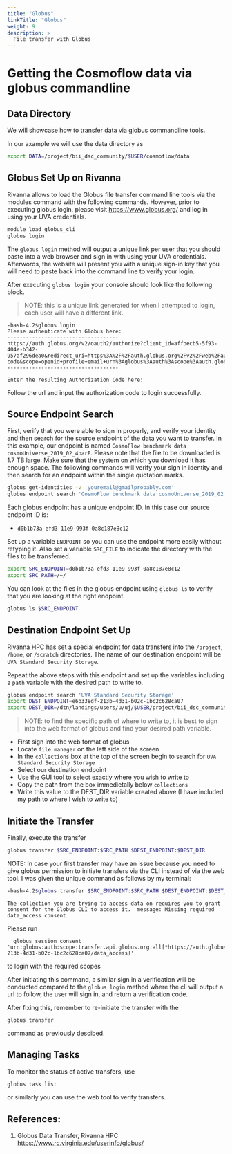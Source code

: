 ```yaml
---
title: "Globus"
linkTitle: "Globus"
weight: 9
description: >
  File transfer with Globus
---
```


# Getting the Cosmoflow data via globus commandline 

## Data Directory 

We will showcase how to transfer data via globus
commandline tools.

In our axample we will use the data directory as

```bash
export DATA=/project/bii_dsc_community/$USER/cosmoflow/data
```

## Globus Set Up on Rivanna

Rivanna allows to load the Globus file transfer command line tools via
the modules command with the following commands. However, prior to
executing globus login, please visit <https://www.globus.org/> and log
in using your UVA credentials.

```bash 
module load globus_cli
globus login
```

The `globus login` method will output a unique link per user that you
should paste into a web browser and sign in with using your UVA
credentials. Afterwords, the website will present you with a unique
sign-in key that you will need to paste back into the command line to
verify your login.

After executing `globus login` your console should look like the
following block.

> NOTE: this is a unique link generated for when I attempted to login,
> each user will have a different link.

```
-bash-4.2$globus login
Please authenticate with Globus here:
------------------------------------
https://auth.globus.org/v2/oauth2/authorize?client_id=affbecb5-5f93-404e-b342-957af296dea0&redirect_uri=https%3A%2F%2Fauth.globus.org%2Fv2%2Fweb%2Fauth-code&scope=openid+profile+email+urn%3Aglobus%3Aauth%3Ascope%3Aauth.globus.org%3Aview_identity_set+urn%3Aglobus%3Aauth%3Ascope%3Atransfer.api.globus.org%3Aall&state=_default&response_type=code&access_type=offline&prompt=login
------------------------------------

Enter the resulting Authorization Code here:
```

Follow the url and input the authorization code to login successfully.

## Source Endpoint Search


First, verify that you were able to sign in properly, and verify your
identity and then search for the source endpoint of the data you want
to transfer. In this example, our endpoint is named `CosmoFlow
benchmark data cosmoUniverse_2019_02_4parE`. Please note that the file
to be downloaded is 1.7 TB large. Make sure that the system on which
you download it has enough space. The following commands
will verify your sign in identity and then search for an endpoint
within the single quotation marks.

```bash
globus get-identities -v 'youremail@gmailprobably.com'
globus endpoint search 'CosmoFlow benchmark data cosmoUniverse_2019_02_4parE'
```

Each globus endpoint has a unique endpoint ID. In this case our source endpoint ID is:

* `d0b1b73a-efd3-11e9-993f-0a8c187e8c12`

Set up a variable `ENDPOINT` so you can use the endpoint more easily without retyping it. 
Also set a variable `SRC_FILE` to indicate the directory with the files to be transferred.

```bash
export SRC_ENDPOINT=d0b1b73a-efd3-11e9-993f-0a8c187e8c12
export SRC_PATH=/~/
```

You can look at the files in the globus endpoint using `globus ls` to
verify that you are looking at the right endpoint.

```bash
globus ls $SRC_ENDPOINT
```

## Destination Endpoint Set Up

Rivanna HPC has set a special endpoint for data transfers into the
`/project`, `/home`, or `/scratch` directories. The name of our
destination endpoint will be `UVA Standard Security Storage`.

Repeat the above steps with this endpoint and set up the variables
including a `path` variable with the desired path to write to.

```bash
globus endpoint search 'UVA Standard Security Storage'
export DEST_ENDPOINT=e6b338df-213b-4d31-b02c-1bc2c628ca07
export DEST_DIR=/dtn/landings/users/u/uj/$USER/project/bii_dsc_community/uja2wd/cosmoflow/
```

> NOTE: to find the specific path of where to write to, it is best to
> sign into the web format of globus and find your desired path
> variable.

* First sign into the web format of globus
* Locate `file manager` on the left side of the screen
* In the `collections` box at the top of the screen begin to search
  for `UVA Standard Security Storage`
* Select our destination endpoint
* Use the GUI tool to select exactly where you wish to write to
* Copy the path from the box immedietally below `collections`
* Write this value to the DEST_DIR variable created above (I have
  included my path to where I wish to write to)

## Initiate the Transfer

Finally, execute the transfer

```bash
globus transfer $SRC_ENDPOINT:$SRC_PATH $DEST_ENDPOINT:$DEST_DIR
```

NOTE: In case your first transfer may have an issue because you need to give
globus permission to initiate transfers via the CLI instead of via the
web tool. I was given the unique command as follows by my terminal:

```bash
-bash-4.2$globus transfer $SRC_ENDPOINT:$SRC_PATH $DEST_ENDPOINT:$DEST_DIR
```

```
The collection you are trying to access data on requires you to grant
consent for the Globus CLI to access it.  message: Missing required
data_access consent
```

Please run

```
  globus session consent 'urn:globus:auth:scope:transfer.api.globus.org:all[*https://auth.globus.org/scopes/e6b338df-213b-4d31-b02c-1bc2c628ca07/data_access]'
  ```
  
to login with the required scopes


After initiating this command, a similar sign in a verification will
be conducted compared to the `globus login` method where the cli will
output a url to follow, the user will sign in, and return a
verification code.

After fixing this, remember to re-initiate the transfer with the

`globus transfer`

command as previously descibed.

## Managing Tasks

To monitor the status of active transfers, use 

```bash
globus task list
```

or similarly you can use the web tool to verify transfers.

## References:

1. Globus Data Transfer, Rivanna HPC <https://www.rc.virginia.edu/userinfo/globus/>

